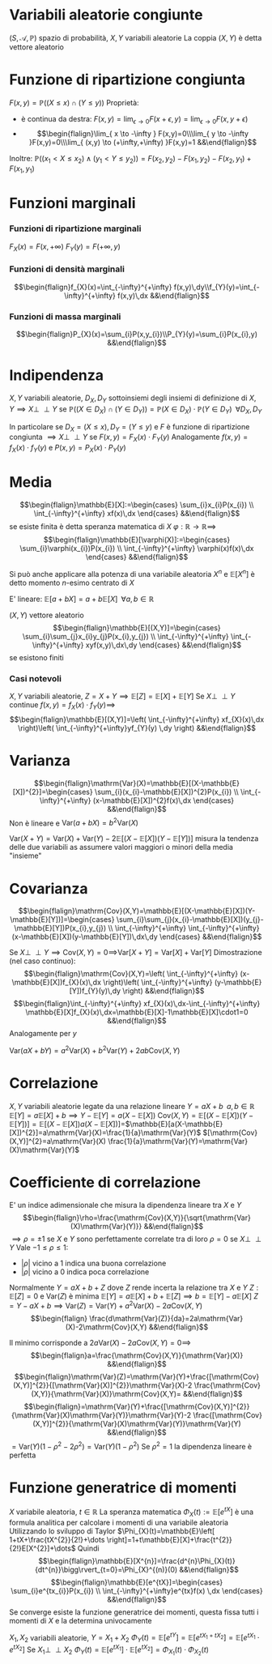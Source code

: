 # Variabili aleatorie congiunte
$(S,\mathcal{A},\mathbb{P})$ spazio di probabilità, $X,Y$ variabili aleatorie
La coppia $(X,Y)$ è detta vettore aleatorio

# Funzione di ripartizione congiunta
$F(x,y)=\mathbb{P}((X\leq x)\cap(Y\leq y))$
Proprietà:
- è continua da destra: $F(x,y)=\lim_{ \epsilon \to 0 }F(x+\epsilon,y)=\lim_{ \epsilon \to 0 }F(x,y+\epsilon)$
- $$\begin{flalign}\lim_{ x \to -\infty } F(x,y)=0\\\lim_{ y \to -\infty }F(x,y)=0\\\lim_{ (x,y) \to (+\infty,+\infty) }F(x,y)=1 &&\end{flalign}$$

Inoltre:
$\mathbb{P}((x_{1}<X\leq x_{2})\land(y_{1}<Y\leq y_{2}))=F(x_{2},y_{2})-F(x_{1},y_{2})-F(x_{2},y_{1})+F(x_{1},y_{1})$

# Funzioni marginali
### Funzioni di ripartizione marginali
$F_{X}(x)=F(x,+\infty)$
$F_{Y}(y)=F(+\infty,y)$

### Funzioni di densità marginali
$$\begin{flalign}f_{X}(x)=\int_{-\infty}^{+\infty} f(x,y)\,dy\\f_{Y}(y)=\int_{-\infty}^{+\infty} f(x,y)\,dx &&\end{flalign}$$

### Funzioni di massa marginali
$$\begin{flalign}P_{X}(x)=\sum_{i}P(x,y_{i})\\P_{Y}(y)=\sum_{i}P(x_{i},y)   &&\end{flalign}$$
<div class="page-break" style="page-break-before: always;"></div>

# Indipendenza
$X,Y$ variabili aleatorie, $D_{X},D_{Y}$ sottoinsiemi degli insiemi di definizione di $X,Y\implies X\perp \!\!\! \perp Y$ se $\mathbb{P}((X\in D_{X})\cap(Y\in D_{Y}))=\mathbb{P}(X\in D_{X})\cdot \mathbb{P}(Y\in D_{Y})\;\;\forall D_{X},D_{Y}$

In particolare se $D_{X}=(X\leq x),D_{Y}=(Y\leq y)$ e $F$ è funzione di ripartizione congiunta $\implies X\perp \!\!\! \perp Y$ se $F(x,y)=F_{X}(x)\cdot F_{Y}(y)$
Analogamente $f(x,y)=f_{X}(x)\cdot f_{Y}(y)$ e $P(x,y)=P_{X}(x)\cdot P_{Y}(y)$

# Media
$$\begin{flalign}\mathbb{E}[X]:=\begin{cases}
\sum_{i}x_{i}P(x_{i})  \\
\int_{-\infty}^{+\infty} xf(x)\,dx
\end{cases} &&\end{flalign}$$
se esiste finita è detta speranza matematica di $X$
$\varphi:\mathbb{R}\to \mathbb{R}\implies$
$$\begin{flalign}\mathbb{E}[\varphi(X)]:=\begin{cases}
\sum_{i}\varphi(x_{i})P(x_{i}) \\
\int_{-\infty}^{+\infty} \varphi(x)f(x)\,dx
\end{cases} &&\end{flalign}$$

Si può anche applicare alla potenza di una variabile aleatoria $X^{n}$ e $\mathbb{E}[X^{n}]$ è detto momento $n$-esimo centrato di $X$

E' lineare: $\mathbb{E}[a+bX]=a+b\mathbb{E}[X]\;\;\forall a,b\in \mathbb{R}$

$(X,Y)$ vettore aleatorio
$$\begin{flalign}\mathbb{E}[(X,Y)]=\begin{cases}
\sum_{i}\sum_{j}x_{i}y_{j}P(x_{i},y_{j}) \\
\int_{-\infty}^{+\infty} \int_{-\infty}^{+\infty} xyf(x,y)\,dx\,dy  
\end{cases} &&\end{flalign}$$
se esistono finiti

### Casi notevoli
$X,Y$ variabili aleatorie, $Z=X+Y\implies \mathbb{E}[Z]=\mathbb{E}[X]+\mathbb{E}[Y]$
Se $X\perp \!\!\! \perp Y$ continue $f(x,y)=f_{X}(x)\cdot f_{Y}(y)\implies$
$$\begin{flalign}\mathbb{E}[(X,Y)]=\left( \int_{-\infty}^{+\infty} xf_{X}(x)\,dx \right)\left( \int_{-\infty}^{+\infty}yf_{Y}(y) \,dy \right) &&\end{flalign}$$

# Varianza
$$\begin{flalign}\mathrm{Var}(X)=\mathbb{E}[(X-\mathbb{E}[X])^{2}]=\begin{cases}
\sum_{i}(x_{i}-\mathbb{E}[X])^{2}P(x_{i}) \\
\int_{-\infty}^{+\infty} (x-\mathbb{E}[X])^{2}f(x)\,dx
\end{cases} &&\end{flalign}$$
Non è lineare e $\mathrm{Var}(a+bX)=b^{2}\mathrm{Var}(X)$

$\mathrm{Var}(X+Y)=\mathrm{Var}(X)+\mathrm{Var}(Y)-2\mathbb{E}[(X-\mathbb{E}[X])(Y-\mathbb{E}[Y])]$ misura la tendenza delle due variabili as assumere valori maggiori o minori della media "insieme"
<div class="page-break" style="page-break-before: always;"></div>

# Covarianza
$$\begin{flalign}\mathrm{Cov}(X,Y)=\mathbb{E}[(X-\mathbb{E}[X])(Y-\mathbb{E}[Y])]=\begin{cases}
\sum_{i}\sum_{j}(x_{i}-\mathbb{E}[X])(y_{j}-\mathbb{E}[Y])P(x_{i},y_{j}) \\
\int_{-\infty}^{+\infty} \int_{-\infty}^{+\infty} (x-\mathbb{E}[X])(y-\mathbb{E}[Y])\,dx\,dy
\end{cases} &&\end{flalign}$$

Se $X\perp \!\!\! \perp Y\implies \mathrm{Cov}(X,Y)=0\implies$$\mathrm{Var}[X+Y]=\mathrm{Var}[X]+\mathrm{Var}[Y]$
Dimostrazione (nel caso continuo):
$$\begin{flalign}\mathrm{Cov}(X,Y)=\left( \int_{-\infty}^{+\infty} (x-\mathbb{E}[X])f_{X}(x)\,dx \right)\left( \int_{-\infty}^{+\infty} (y-\mathbb{E}[Y])f_{Y}(y)\,dy \right) &&\end{flalign}$$
$$\begin{flalign}\int_{-\infty}^{+\infty} xf_{X}(x)\,dx-\int_{-\infty}^{+\infty} \mathbb{E}[X]f_{X}(x)\,dx=\mathbb{E}[X]-1\mathbb{E}[X]\cdot1=0 &&\end{flalign}$$
Analogamente per $y$

$\mathrm{Var}(aX+bY)=a^{2}\mathrm{Var}(X)+b^{2}\mathrm{Var}(Y)+2ab\mathrm{Cov}(X,Y)$

# Correlazione
$X,Y$ variabili aleatorie legate da una relazione lineare $Y=aX+b\;\;a,b\in \mathbb{R}$
$\mathbb{E}[Y]=a\mathbb{E}[X]+b\implies Y-\mathbb{E}[Y]=a(X-\mathbb{E}[X])$
$\mathrm{Cov}(X,Y)=\mathbb{E}[(X-\mathbb{E}[X])(Y-\mathbb{E}[Y])]=\mathbb{E}[(X-\mathbb{E}[X])a(X-\mathbb{E}[X])]=$$\mathbb{E}[a(X-\mathbb{E}[X])^{2}]=a\mathrm{Var}(X)=\frac{1}{a}\mathrm{Var}(Y)$
$[\mathrm{Cov}(X,Y)]^{2}=a\mathrm{Var}(X) \frac{1}{a}\mathrm{Var}(Y)=\mathrm{Var}(X)\mathrm{Var}(Y)$

# Coefficiente di correlazione
E' un indice adimensionale che misura la dipendenza lineare tra $X$ e $Y$
$$\begin{flalign}\rho=\frac{\mathrm{Cov}(X,Y)}{\sqrt{\mathrm{Var}(X)\mathrm{Var}(Y)}} &&\end{flalign}$$
$\implies \rho=\pm1$ se $X$ e $Y$ sono perfettamente correlate tra di loro
$\rho=0$ se $X\perp \!\!\! \perp Y$
Vale $-1\leq \rho\leq1$:
- $|\rho|$ vicino a $1$ indica una buona correlazione
- $|\rho|$ vicino a $0$ indica poca correlazione

Normalmente $Y=aX+b+Z$ dove $Z$ rende incerta la relazione tra $X$ e $Y$
$Z:\mathbb{E}[Z]=0$ e $\mathrm{Var}(Z)$ è minima
$\mathbb{E}[Y]=a\mathbb{E}[X]+b+\mathbb{E}[Z]\implies b=\mathbb{E}[Y]-a\mathbb{E}[X]$
$Z=Y-aX+b\implies \mathrm{Var}(Z)=\mathrm{Var}(Y)+a^{2}\mathrm{Var}(X)-2a\mathrm{Cov}(X,Y)$
$$\begin{flalign} \frac{d\mathrm{Var}(Z)}{da}=2a\mathrm{Var}(X)-2\mathrm{Cov}(X,Y) &&\end{flalign}$$
<div class="page-break" style="page-break-before: always;"></div>

Il minimo corrisponde a $2a\mathrm{Var}(X)-2a\mathrm{Cov}(X,Y)=0\implies$
$$\begin{flalign}a=\frac{\mathrm{Cov}(X,Y)}{\mathrm{Var}(X)} &&\end{flalign}$$
$$\begin{flalign}\mathrm{Var}(Z)=\mathrm{Var}(Y)+\frac{[\mathrm{Cov}(X,Y)]^{2}}{[\mathrm{Var}(X)]^{2}}\mathrm{Var}(X)-2 \frac{\mathrm{Cov}(X,Y)}{\mathrm{Var}(X)}\mathrm{Cov}(X,Y)=
&&\end{flalign}$$
$$\begin{flalign}=\mathrm{Var}(Y)+\frac{[\mathrm{Cov}(X,Y)]^{2}}{\mathrm{Var}(X)\mathrm{Var}(Y)}\mathrm{Var}(Y)-2 \frac{[\mathrm{Cov}(X,Y)]^{2}}{\mathrm{Var}(X)\mathrm{Var}(Y)}\mathrm{Var}(Y) &&\end{flalign}$$
$=\mathrm{Var}(Y)(1-\rho^{2}-2\rho^{2})=\mathrm{Var}(Y)(1-\rho^{2})$
Se $\rho^{2}=1$ la dipendenza lineare è perfetta

# Funzione generatrice di momenti
$X$ variabile aleatoria, $t\in \mathbb{R}$
La speranza matematica $\Phi_{X}(t):=\mathbb{E}[e^{tX}]$ è una formula analitica per calcolare i momenti di una variabile aleatoria
Utilizzando lo sviluppo di Taylor
$\Phi_{X}(t)=\mathbb{E}\left[ 1+tX+\frac{tX^{2}}{2!}+\dots \right]=1+t\mathbb{E}[X]+\frac{t^{2}}{2!}E[X^{2}]+\dots$
Quindi
$$\begin{flalign}\mathbb{E}[X^{n}]=\frac{d^{n}\Phi_{X}(t)}{dt^{n}}\bigg\rvert_{t=0}=\Phi_{X}^{(n)}(0) &&\end{flalign}$$
$$\begin{flalign}\mathbb{E}[e^{tX}]=\begin{cases}
\sum_{i}e^{tx_{i}}P(x_{i}) \\
\int_{-\infty}^{+\infty}e^{tx}f(x) \,dx
\end{cases} &&\end{flalign}$$
Se converge esiste la funzione generatrice dei momenti, questa fissa tutti i momenti di $X$ e la determina univocamente

$X_{1},X_{2}$ variabili aleatorie, $Y=X_{1}+X_{2}$
$\Phi_{Y}(t)=\mathbb{E}[e^{tY}]=\mathbb{E}[e^{tX_{1}+tX_{2}}]=\mathbb{E}[e^{tX_{1}}\cdot e^{tX_{2}}]$
Se $X_{1}\perp \!\!\! \perp X_{2}$
$\Phi_{Y}(t)=\mathbb{E}[e^{tX_{1}}]\cdot \mathbb{E}[e^{tX_{2}}]=\Phi_{X_{1}}(t)\cdot \Phi_{X_{2}}(t)$
